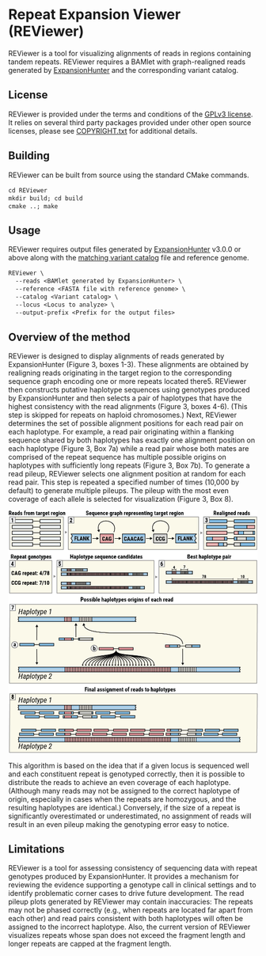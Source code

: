 # Repeat Expansion Viewer (REViewer)

REViewer is a tool for visualizing alignments of reads in regions containing
tandem repeats. REViewer requires a BAMlet with graph-realigned reads generated
by [ExpansionHunter](https://github.com/Illumina/ExpansionHunter) and the
corresponding variant catalog.

## License
REViewer is provided under the terms and conditions of the [GPLv3 license](LICENSE.txt).
It relies on several third party packages provided under other open source licenses,
please see [COPYRIGHT.txt](COPYRIGHT.txt) for additional details.

## Building

REViewer can be built from source using the standard CMake commands.

```shell script
cd REViewer
mkdir build; cd build
cmake ..; make
```

## Usage

REViewer requires output files generated by [ExpansionHunter](https://github.com/Illumina/ExpansionHunter)
v3.0.0 or above along with the
[matching variant catalog](https://github.com/Illumina/ExpansionHunter/blob/master/docs/04_VariantCatalogFiles.md)
file and reference genome.

```shell script
REViewer \
  --reads <BAMlet generated by ExpansionHunter> \
  --reference <FASTA file with reference genome> \
  --catalog <Variant catalog> \
  --locus <Locus to analyze> \
  --output-prefix <Prefix for the output files>
```

## Overview of the method

REViewer is designed to display alignments of reads generated by ExpansionHunter (Figure 3,
boxes 1-3). These alignments are obtained by realigning reads originating in the target region
to the corresponding sequence graph encoding one or more repeats located there5. REViewer then
constructs putative haplotype sequences using genotypes produced by ExpansionHunter and then
selects a pair of haplotypes that have the highest consistency with the read alignments (Figure 3,
boxes 4-6). (This step is skipped for repeats on haploid chromosomes.) Next, REViewer determines
the set of possible alignment positions for each read pair on each haplotype. For example, a read
pair originating within a flanking sequence shared by both haplotypes has exactly one alignment
position on each haplotype (Figure 3, Box 7a) while a read pair whose both mates are comprised
of the repeat sequence has multiple possible origins on haplotypes with sufficiently long repeats
(Figure 3, Box 7b). To generate a read pileup, REViewer selects one alignment position at random
for each read pair. This step is repeated a specified number of times (10,000 by default) to
generate multiple pileups. The pileup with the most even coverage of each allele is selected
for visualization (Figure 3, Box 8).

![Workflow outline](docs/images/workflow.png)

This algorithm is based on the idea that if a given locus is sequenced well and each constituent
repeat is genotyped correctly, then it is possible to distribute the reads to achieve an even
coverage of each haplotype. (Although many reads may not be assigned to the correct haplotype of
origin, especially in cases when the repeats are homozygous, and the resulting haplotypes are
identical.) Conversely, if the size of a repeat is significantly overestimated or underestimated,
no assignment of reads will result in an even pileup making the genotyping error easy to notice.

## Limitations 
REViewer is a tool for assessing consistency of sequencing data with repeat genotypes produced by 
ExpansionHunter. It provides a mechanism for reviewing the evidence supporting a genotype call in
clinical settings and to identify problematic corner cases to drive future development. The read
pileup plots generated by REViewer may contain inaccuracies: The repeats may not be phased correctly
(e.g., when repeats are located far apart from each other) and read pairs consistent with both
haplotypes will often be assigned to the incorrect haplotype. Also, the current version of REViewer
visualizes repeats whose span does not exceed the fragment length and longer repeats are capped at
the fragment length.
